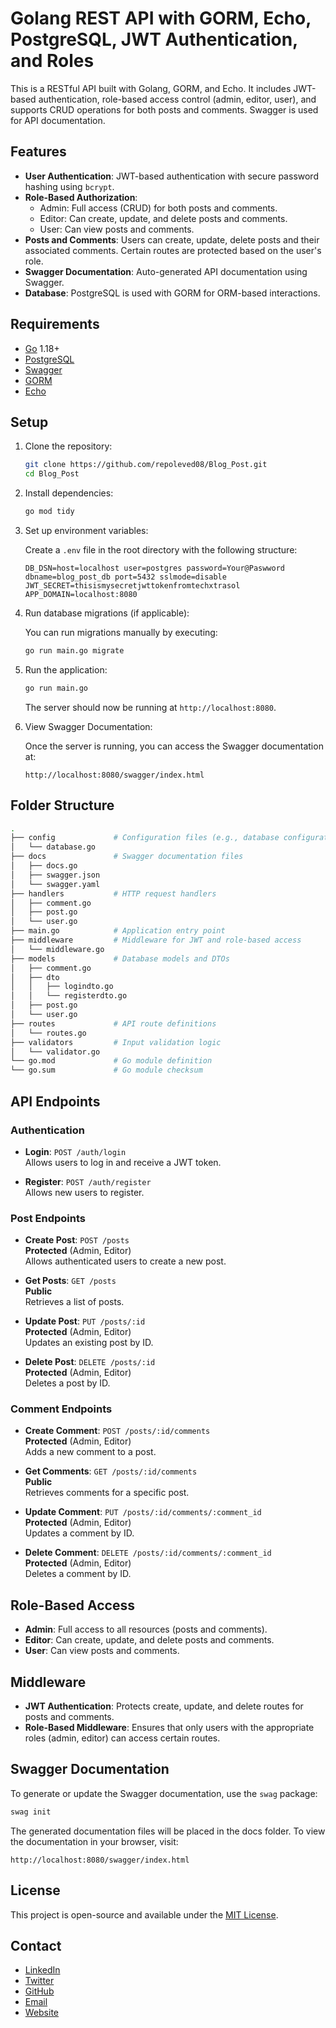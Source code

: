 # Golang REST API with GORM, Echo, PostgreSQL, JWT Authentication, and Roles

This is a RESTful API built with Golang, GORM, and Echo. It includes JWT-based authentication, role-based access control (admin, editor, user), and supports CRUD operations for both posts and comments. Swagger is used for API documentation.

## Features

- **User Authentication**: JWT-based authentication with secure password hashing using `bcrypt`.
- **Role-Based Authorization**:
  - Admin: Full access (CRUD) for both posts and comments.
  - Editor: Can create, update, and delete posts and comments.
  - User: Can view posts and comments.
- **Posts and Comments**: Users can create, update, delete posts and their associated comments. Certain routes are protected based on the user's role.
- **Swagger Documentation**: Auto-generated API documentation using Swagger.
- **Database**: PostgreSQL is used with GORM for ORM-based interactions.

## Requirements

- [Go](https://golang.org/dl/) 1.18+
- [PostgreSQL](https://www.postgresql.org/download/)
- [Swagger](https://swagger.io/)
- [GORM](https://gorm.io/)
- [Echo](https://echo.labstack.com/)

## Setup

1. Clone the repository:

    ```bash
    git clone https://github.com/repoleved08/Blog_Post.git
    cd Blog_Post
    ```

2. Install dependencies:

    ```bash
    go mod tidy
    ```

3. Set up environment variables:

    Create a `.env` file in the root directory with the following structure:

    ```env
    DB_DSN=host=localhost user=postgres password=Your@Paswword dbname=blog_post_db port=5432 sslmode=disable
    JWT_SECRET=thisismysecretjwttokenfromtechxtrasol
    APP_DOMAIN=localhost:8080
    ```

4. Run database migrations (if applicable):

    You can run migrations manually by executing:

    ```bash
    go run main.go migrate
    ```

5. Run the application:

    ```bash
    go run main.go
    ```

    The server should now be running at `http://localhost:8080`.

6. View Swagger Documentation:

    Once the server is running, you can access the Swagger documentation at:

    ```
    http://localhost:8080/swagger/index.html
    ```

## Folder Structure

```bash
.
├── config             # Configuration files (e.g., database configuration)
│   └── database.go
├── docs               # Swagger documentation files
│   ├── docs.go
│   ├── swagger.json
│   └── swagger.yaml
├── handlers           # HTTP request handlers
│   ├── comment.go
│   ├── post.go
│   └── user.go
├── main.go            # Application entry point
├── middleware         # Middleware for JWT and role-based access
│   └── middleware.go
├── models             # Database models and DTOs
│   ├── comment.go
│   ├── dto
│   │   ├── logindto.go
│   │   └── registerdto.go
│   ├── post.go
│   └── user.go
├── routes             # API route definitions
│   └── routes.go
├── validators         # Input validation logic
│   └── validator.go
└── go.mod             # Go module definition
└── go.sum             # Go module checksum

```
## API Endpoints

### Authentication

- **Login**: `POST /auth/login`  
  Allows users to log in and receive a JWT token.

- **Register**: `POST /auth/register`  
  Allows new users to register.

### Post Endpoints

- **Create Post**: `POST /posts`  
  **Protected** (Admin, Editor)  
  Allows authenticated users to create a new post.

- **Get Posts**: `GET /posts`  
  **Public**  
  Retrieves a list of posts.

- **Update Post**: `PUT /posts/:id`  
  **Protected** (Admin, Editor)  
  Updates an existing post by ID.

- **Delete Post**: `DELETE /posts/:id`  
  **Protected** (Admin, Editor)  
  Deletes a post by ID.

### Comment Endpoints

- **Create Comment**: `POST /posts/:id/comments`  
  **Protected** (Admin, Editor)  
  Adds a new comment to a post.

- **Get Comments**: `GET /posts/:id/comments`  
  **Public**  
  Retrieves comments for a specific post.

- **Update Comment**: `PUT /posts/:id/comments/:comment_id`  
  **Protected** (Admin, Editor)  
  Updates a comment by ID.

- **Delete Comment**: `DELETE /posts/:id/comments/:comment_id`  
  **Protected** (Admin, Editor)  
  Deletes a comment by ID.

## Role-Based Access

- **Admin**: Full access to all resources (posts and comments).
- **Editor**: Can create, update, and delete posts and comments.
- **User**: Can view posts and comments.

## Middleware

- **JWT Authentication**: Protects create, update, and delete routes for posts and comments.
- **Role-Based Middleware**: Ensures that only users with the appropriate roles (admin, editor) can access certain routes.

## Swagger Documentation

To generate or update the Swagger documentation, use the `swag` package:

```bash
swag init
```
The generated documentation files will be placed in the docs folder. To view the documentation in your browser, visit:

```
http://localhost:8080/swagger/index.html
```

## License

This project is open-source and available under the [MIT License](LICENSE).



 ## Contact
- [LinkedIn](https://www.linkedin.com/in/norman-bii-87382722a)
- [Twitter](https://x.com/normangeek1)
- [GitHub](https://github.com/repoleved08)
- [Email](mailto:techxtrasol.design@gmail.com)
- [Website](https://techxtrasol.com)

